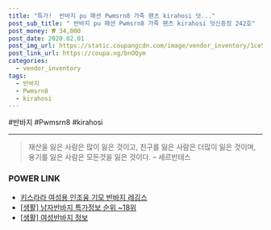 ```yaml
--- 
title: "특가!  반바지 pu 패션 Pwmsrn8 가죽 팬츠 kirahosi 덧..." 
post_sub_title: " 반바지 pu 패션 Pwmsrn8 가죽 팬츠 kirahosi 덧신증정 242호" 
post_money: ₩ 34,000 
post_date: 2020.02.01 
post_img_url: https://static.coupangcdn.com/image/vendor_inventory/1ce5/75c7437d93d81cc2957fd2eeeeba1d73a7c3f7ba9818b969644c49871308.jpg 
post_link_url: https://coupa.ng/bnOQym 
categories: 
  - vendor_inventory 
tags: 
  - 반바지 
  - Pwmsrn8 
  - kirahosi 
--- 
```

  #반바지 #Pwmsrn8 #kirahosi 
<hr> 

> 재산을 잃은 사람은 많이 잃은 것이고, 친구를 잃은 사람은 더많이 잃은 것이며, 용기를 잃은 사람은 모든것을 잃은 것이다. – 세르반테스 


### POWER LINK

* <a href="https://blog.naver.com/fasyy4321/221776741883" target="_blank">키스라라 여성용 인조융 기모 반바지 레깅스</a>
* <a href="https://blog.naver.com/sakai111/221777731064" target="_blank"> [생활] 남자반바지 특가정보 순위 ~18위</a>
* <a href="https://blog.naver.com/sakai111/221762523506" target="_blank"> [생활] 여성반바지 정보 </a>

